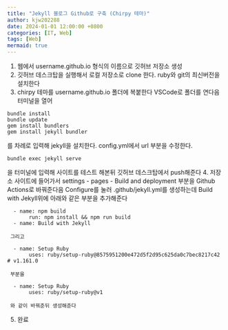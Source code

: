 ```yaml
---
title: "Jekyll 블로그 Github로 구축 (Chirpy 테마)"
author: kjw202288
date: 2024-01-01 12:00:00 +0800
categories: [IT, Web]
tags: [Web]
mermaid: true
---
```


1. 웹에서 username.github.io 형식의 이름으로 깃허브 저장소 생성
2. 깃허브 데스크탑을 실행해서 로컬 저장소로 clone 한다. ruby와 git의 최신버전을 설치한다
3. chirpy 테마를 username.github.io 폴더에 복붙한다 VSCode로 폴더를 연다음 터미널을 열어  
```text
bundle install
bundle update
gem install bundlers
gem install jekyll bundler
```
를 차례로 입력해 jekyll을 설치한다. config.yml에서 url 부분을 수정한다. 
```text
bundle exec jekyll serve
```
을 터미널에 입력해 사이트를 테스트 해본뒤 깃허브 데스크탑에서 push해준다
4. 저장소 사이트에 들어가서 settings - pages - Build and deployment 부분을 Github Actions로 바꿔준다음 Configure를 눌러 .github/jekyll.yml를 생성하는데 
Build with Jekyll위에 아래와 같은 부분을 추가해준다
```text
  - name: npm build
       run: npm install && npm run build
  - name: Build with Jekyll
```
     그리고 
```text
  - name: Setup Ruby
       uses: ruby/setup-ruby@8575951200e472d5f2d95c625da0c7bec8217c42 # v1.161.0
```
     부분을
```text
  - name: Setup Ruby
       uses: ruby/setup-ruby@v1
```
     와 같이 바꿔준뒤 생성해준다
5. 완료